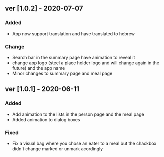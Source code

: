 ## ver [1.0.2] - 2020-07-07

### Added
- App now support translation and have translated to hebrew

### Change
- Search bar in the summary page have animation to reveal it
- change app logo (steel a place holder logo and will change again in the future) and the app name
- Minor changes to summary page and meal page

## ver [1.0.1] - 2020-06-11

### Added
- Add animation to the lists in the person page and the meal page
- Added animation to dialog boxes

### Fixed
- Fix a visual bag where you chose an eater to a meal but the chackbox didn't change marked or unmark acordingly


